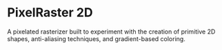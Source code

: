 # PixelRaster 2D
A pixelated rasterizer built to experiment with the creation of primitive 2D shapes, anti-aliasing techniques, and gradient-based coloring.
